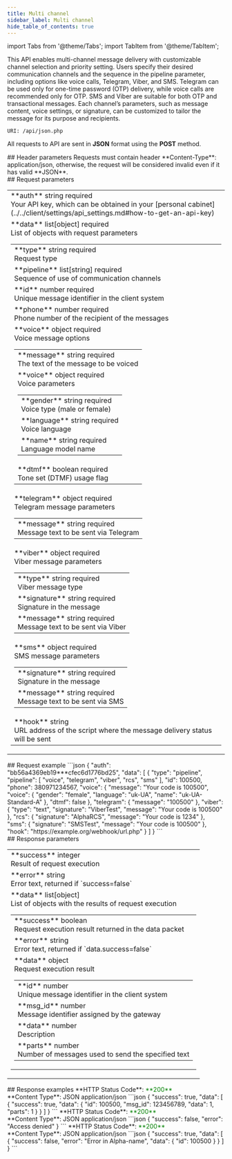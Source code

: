 ```yaml
---
title: Multi channel
sidebar_label: Multi channel
hide_table_of_contents: true
---
```


import Tabs from '@theme/Tabs';
import TabItem from '@theme/TabItem';

This API enables multi-channel message delivery with customizable channel selection and priority setting. Users specify their desired communication channels and the sequence in the pipeline parameter, including options like voice calls, Telegram, Viber, and SMS. Telegram can be used only for one-time password (OTP) delivery, while voice calls are recommended only for OTP. SMS and Viber are suitable for both OTP and transactional messages. Each channel’s parameters, such as message content, voice settings, or signature, can be customized to tailor the message for its purpose and recipients.

`URI: /api/json.php`

All requests to API are sent in **JSON** format using the <a class="green-text">**POST**</a> method.

<div class="header">
    ## Header parameters
    Requests must contain header **Content-Type**: application/json, otherwise, the request will be considered invalid even if it has valid **JSON**.
</div>
<div class="post-wrap">
    <div class="post-item">
        <div class="item-content">
            <div class="request-parameters">
            ## Request parameters
            <table class="t1">
                <tbody>
                    <tr>
                        <td>
                            <a class="name">**auth**</a>
                            <a class="type">string</a>
                            <a class="required">required</a> <br/>
                            <a class="description">Your API key, which can be obtained in your [personal cabinet](../../client/settings/api_settings.md#how-to-get-an-api-key)</a>
                        </td>
                    </tr>
                    <tr>
                        <td>
                            <a class="name">**data**</a>
                            <a class="type">list[object]</a>
                            <a class="required">required</a> <br/>
                            <a class="description">List of objects with request parameters</a>
                            <table class="t2">
                            <tbody>
                                <tr>
                                    <td>
                                        <a class="name">**type**</a>
                                        <a class="type">string</a>
                                        <a class="required">required</a> <br/>
                                        <a class="description">Request type</a>
                                    </td>
                                </tr>
                                <tr>
                                    <td>
                                        <a class="name">**pipeline**</a>
                                        <a class="type">list[string]</a>
                                        <a class="required">required</a> <br/>
                                        <a class="description">Sequence of use of communication channels</a>
                                    </td>
                                </tr>
                                <tr>
                                    <td>
                                        <a class="name">**id**</a>
                                        <a class="type">number</a>
                                        <a class="required">required</a> <br/>
                                        <a class="description">Unique message identifier in the client system</a>
                                    </td>
                                </tr>
                                <tr>
                                    <td>
                                        <a class="name">**phone**</a>
                                        <a class="type">number</a>
                                        <a class="required">required</a> <br/>
                                        <a class="description">Phone number of the recipient of the messages</a>
                                    </td>
                                </tr>
                                <tr>
                                    <td>
                                        <a class="name">**voice**</a>
                                        <a class="type">object</a>
                                        <a class="required">required</a> <br/>
                                        <a class="description">Voice message options</a>
                                        <table class="t2">
                                        <tbody>
                                        <tr>
                                            <td>
                                                <a class="name">**message**</a>
                                                <a class="type">string</a>
                                                <a class="required">required</a> <br/>
                                                <a class="description">The text of the message to be voiced</a>
                                            </td>
                                        </tr>
                                        <tr>
                                            <td>
                                                <a class="name">**voice**</a>
                                                <a class="type">object</a>
                                                <a class="required">required</a> <br/>
                                                <a class="description">Voice parameters</a>
                                                <table class="t2">
                                                <tbody>
                                                <tr>
                                                    <td>
                                                        <a class="name">**gender**</a>
                                                        <a class="type">string</a>
                                                        <a class="required">required</a> <br/>
                                                        <a class="description">Voice type (male or female)</a>
                                                    </td>
                                                </tr>
                                                <tr>
                                                    <td>
                                                        <a class="name">**language**</a>
                                                        <a class="type">string</a>
                                                        <a class="required">required</a> <br/>
                                                        <a class="description">Voice language</a>
                                                    </td>
                                                </tr>
                                                <tr>
                                                    <td>
                                                        <a class="name">**name**</a>
                                                        <a class="type">string</a>
                                                        <a class="required">required</a> <br/>
                                                        <a class="description">Language model name</a>
                                                    </td>
                                                </tr>
                                                </tbody>
                                                </table>
                                            </td>
                                        </tr>
                                        <tr>
                                            <td>
                                                <a class="name">**dtmf**</a>
                                                <a class="type">boolean</a>
                                                <a class="required">required</a> <br/>
                                                <a class="description">Tone set (DTMF) usage flag</a>
                                            </td>
                                        </tr>
                                        </tbody>
                                        </table>
                                    </td>
                                </tr>
                                <tr>
                                    <td>
                                        <a class="name">**telegram**</a>
                                        <a class="type">object</a>
                                        <a class="required">required</a> <br/>
                                        <a class="description">Telegram message parameters</a>
                                        <table class="t2">
                                        <tbody>
                                        <tr>
                                            <td>
                                                <a class="name">**message**</a>
                                                <a class="type">string</a>
                                                <a class="required">required</a> <br/>
                                                <a class="description">Message text to be sent via Telegram</a>
                                            </td>
                                        </tr>
                                        </tbody>
                                        </table>
                                    </td>
                                </tr>
                                <tr>
                                    <td>
                                        <a class="name">**viber**</a>
                                        <a class="type">object</a>
                                        <a class="required">required</a> <br/>
                                        <a class="description">Viber message parameters</a>
                                        <table class="t2">
                                        <tbody>
                                        <tr>
                                            <td>
                                                <a class="name">**type**</a>
                                                <a class="type">string</a>
                                                <a class="required">required</a> <br/>
                                                <a class="description">Viber message type</a>
                                            </td>
                                        </tr>
                                        <tr>
                                            <td>
                                                <a class="name">**signature**</a>
                                                <a class="type">string</a>
                                                <a class="required">required</a> <br/>
                                                <a class="description">Signature in the message</a>
                                            </td>
                                        </tr>
                                        <tr>
                                            <td>
                                                <a class="name">**message**</a>
                                                <a class="type">string</a>
                                                <a class="required">required</a> <br/>
                                                <a class="description">Message text to be sent via Viber</a>
                                            </td>
                                        </tr>
                                        </tbody>
                                        </table>
                                    </td>
                                </tr>
                                <tr>
                                    <td>
                                        <a class="name">**sms**</a>
                                        <a class="type">object</a>
                                        <a class="required">required</a> <br/>
                                        <a class="description">SMS message parameters</a>
                                        <table class="t2">
                                        <tbody>
                                        <tr>
                                            <td>
                                                <a class="name">**signature**</a>
                                                <a class="type">string</a>
                                                <a class="required">required</a> <br/>
                                                <a class="description">Signature in the message</a>
                                            </td>
                                        </tr>
                                        <tr>
                                            <td>
                                                <a class="name">**message**</a>
                                                <a class="type">string</a>
                                                <a class="required">required</a> <br/>
                                                <a class="description">Message text to be sent via SMS</a>
                                            </td>
                                        </tr>
                                        </tbody>
                                        </table>
                                    </td>
                                </tr>
                                <tr>
                                    <td>
                                        <a class="name">**hook**</a>
                                        <a class="type">string</a> <br/>
                                        <a class="description">URL address of the script where the message delivery status will be sent</a>
                                    </td>
                                </tr>
                            </tbody>
                            </table>
                        </td>
                    </tr>
                </tbody>
            </table>
            </div>
        </div>
    </div>
    <div class="post-item">
        <div class="item-content">
            <div class="request-example">
                ## Request example
                ```json
                {
                    "auth": "bb56a4369eb19***cfec6d1776bd25",
                    "data": [
                        {
                            "type": "pipeline",
                            "pipeline": [
                                "voice",
                                "telegram",
                                "viber",
                                "rcs",
                                "sms"
                            ],
                            "id": 100500,
                            "phone": 380971234567,
                            "voice": {
                                "message": "Your code is 100500",
                                "voice": {
                                    "gender": "female",
                                    "language": "uk-UA",
                                    "name": "uk-UA-Standard-A"
                                },
                                "dtmf": false
                            },
                            "telegram": {
                                "message": "100500"
                            },
                            "viber": {
                                "type": "text",
                                "signature": "ViberTest",
                                "message": "Your code is 100500"
                            },
                            "rcs": {
                                "signature": "AlphaRCS",
                                "message": "Your code is 1234"
                            },
                            "sms": {
                                "signature": "SMSTest",
                                "message": "Your code is 100500"
                            },
                            "hook": "https://example.org/webhook/url.php"
                        }
                    ]
                }
                ```
            </div>
        </div>
    </div>
    <div class="post-item">
        <div class="item-content">
            <div class="response-parameters">
            ## Response parameters
            <table class="t1">
                <tbody>
                    <tr>
                        <td>
                            <a class="name">**success**</a>
                            <a class="type">integer</a> <br/>
                            <a class="description">Result of request execution</a>
                        </td>
                    </tr>
                    <tr>
                        <td>
                            <a class="name">**error**</a>
                            <a class="type">string</a> <br/>
                            <a class="description">Error text, returned if `success=false`</a>
                        </td>
                    </tr>
                    <tr>
                        <td>
                            <a class="name">**data**</a>
                            <a class="type">list[object]</a> <br/>
                            <a class="description">List of objects with the results of request execution</a>
                            <table class="t2">
                                <tbody>
                                    <tr>
                                        <td>
                                            <a class="name">**success**</a>
                                            <a class="type">boolean</a> <br/>
                                            <a class="description">Request execution result returned in the data packet</a>
                                        </td>
                                    </tr>
                                    <tr>
                                        <td>
                                            <a class="name">**error**</a>
                                            <a class="type">string</a> <br/>
                                            <a class="description">Error text, returned if `data.success=false`</a>
                                        </td>
                                    </tr>
                                    <tr>
                                        <td>
                                            <a class="name">**data**</a>
                                            <a class="type">object</a><br/>
                                            <a class="description">Request execution result</a> <br/>
                                            <table class="t2">
                                                <tbody>
                                                    <tr>
                                                        <td>
                                                            <a class="name">**id**</a>
                                                            <a class="type">number</a> <br/>
                                                            <a class="description">Unique message identifier in the client system</a>
                                                        </td>
                                                    </tr>
                                                    <tr>
                                                        <td>
                                                            <a class="name">**msg_id**</a>
                                                            <a class="type">number</a> <br/>
                                                            <a class="description">Message identifier assigned by the gateway</a>
                                                        </td>
                                                    </tr>
                                                    <tr>
                                                        <td>
                                                            <a class="name">**data**</a>
                                                            <a class="type">number</a> <br/>
                                                            <a class="description">Description</a>
                                                        </td>
                                                    </tr> 
                                                    <tr>
                                                        <td>
                                                            <a class="name">**parts**</a>
                                                            <a class="type">number</a> <br/>
                                                            <a class="description">Number of messages used to send the specified text</a>
                                                        </td>
                                                    </tr>                                                                                                       
                                                </tbody>
                                            </table>
                                        </td>
                                    </tr>
                                </tbody>
                            </table>
                        </td>
                    </tr>
                </tbody>
            </table>
            </div>
        </div>
    </div>
    <div class="post-item">
        <div class="item-content">
            <div class="response-example">
                ## Response examples
                <Tabs
                groupId="response-examples"
                defaultValue="successful"
                values={[
                    { label: 'Successful', value: 'successful', },
                    { label: 'Access denied', value: 'accessdenied', },
                    { label: 'Error in Alpha-name', value: 'alphaname' }
                ]}
                >
                <TabItem value="successful">
                **HTTP Status Code**: <font color="green">**200**</font> <br/> **Content Type**: JSON application/json
                ```json
                {
                    "success": true,
                    "data": [
                        {
                            "success": true,
                            "data": {
                                "id": 100500,
                                "msg_id": 123456789,
                                "data": 1,
                                "parts": 1
                            }
                        }
                    ]
                }
                ```
                </TabItem>
                <TabItem value="accessdenied">
                **HTTP Status Code**: <font color="green">**200**</font> <br/> **Content Type**: JSON application/json
                ```json
                {
                    "success": false,
                    "error": "Access denied"
                }
                ```
                </TabItem>
                <TabItem value="alphaname">
                **HTTP Status Code**: <font color="green">**200**</font> <br/> **Content Type**: JSON application/json
                ```json
                {
                    "success": true,
                    "data": [
                        {
                            "success": false,
                            "error": "Error in Alpha-name",
                            "data": {
                                "id": 100500
                            }
                        }
                    ]
                }
                ```
                </TabItem>
                </Tabs>
            </div>
        </div>
    </div>
</div>